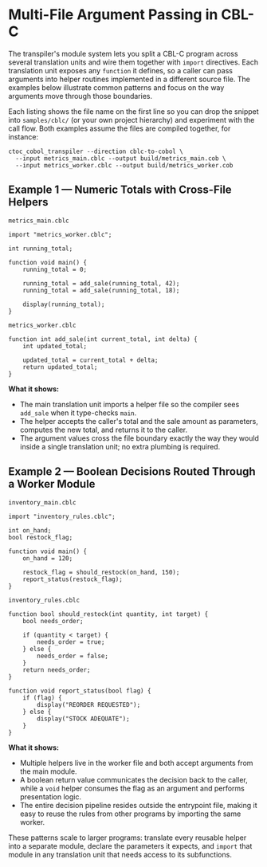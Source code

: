# Multi-File Argument Passing in CBL-C

The transpiler's module system lets you split a CBL-C program across several
translation units and wire them together with `import` directives.  Each
translation unit exposes any `function` it defines, so a caller can pass
arguments into helper routines implemented in a different source file.  The
examples below illustrate common patterns and focus on the way arguments move
through those boundaries.

Each listing shows the file name on the first line so you can drop the snippet
into `samples/cblc/` (or your own project hierarchy) and experiment with the
call flow.  Both examples assume the files are compiled together, for instance:

```
ctoc_cobol_transpiler --direction cblc-to-cobol \
  --input metrics_main.cblc --output build/metrics_main.cob \
  --input metrics_worker.cblc --output build/metrics_worker.cob
```

## Example 1 — Numeric Totals with Cross-File Helpers

`metrics_main.cblc`

```cblc
import "metrics_worker.cblc";

int running_total;

function void main() {
    running_total = 0;

    running_total = add_sale(running_total, 42);
    running_total = add_sale(running_total, 18);

    display(running_total);
}
```

`metrics_worker.cblc`

```cblc
function int add_sale(int current_total, int delta) {
    int updated_total;

    updated_total = current_total + delta;
    return updated_total;
}
```

**What it shows:**

* The main translation unit imports a helper file so the compiler sees
  `add_sale` when it type-checks `main`.
* The helper accepts the caller's total and the sale amount as parameters,
  computes the new total, and returns it to the caller.
* The argument values cross the file boundary exactly the way they would inside
  a single translation unit; no extra plumbing is required.

## Example 2 — Boolean Decisions Routed Through a Worker Module

`inventory_main.cblc`

```cblc
import "inventory_rules.cblc";

int on_hand;
bool restock_flag;

function void main() {
    on_hand = 120;

    restock_flag = should_restock(on_hand, 150);
    report_status(restock_flag);
}
```

`inventory_rules.cblc`

```cblc
function bool should_restock(int quantity, int target) {
    bool needs_order;

    if (quantity < target) {
        needs_order = true;
    } else {
        needs_order = false;
    }
    return needs_order;
}

function void report_status(bool flag) {
    if (flag) {
        display("REORDER REQUESTED");
    } else {
        display("STOCK ADEQUATE");
    }
}
```

**What it shows:**

* Multiple helpers live in the worker file and both accept arguments from the
  main module.
* A boolean return value communicates the decision back to the caller, while a
  `void` helper consumes the flag as an argument and performs presentation logic.
* The entire decision pipeline resides outside the entrypoint file, making it
  easy to reuse the rules from other programs by importing the same worker.

These patterns scale to larger programs: translate every reusable helper into a
separate module, declare the parameters it expects, and `import` that module in
any translation unit that needs access to its subfunctions.

